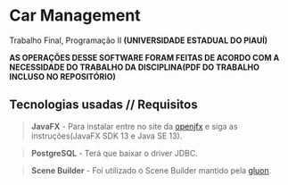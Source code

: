 # Car Management
Trabalho Final, Programação II **(UNIVERSIDADE ESTADUAL DO PIAUÍ)**

**AS OPERAÇÕES DESSE SOFTWARE FORAM FEITAS DE ACORDO COM A NECESSIDADE DO TRABALHO DA DISCIPLINA(PDF DO TRABALHO INCLUSO NO REPOSITÓRIO)**

## Tecnologias usadas // Requisitos
> **JavaFX** - Para instalar entre no site da [openjfx](http://openjfx.io/openjfx-docs/ "openjfx") e siga as instruções(JavaFX SDK 13 e Java SE 13).

> **PostgreSQL**  - Terá que baixar o driver JDBC.

> **Scene Builder** - Foi utilizado o Scene Builder mantido pela [gluon](https://gluonhq.com/products/scene-builder/ "gluon").
